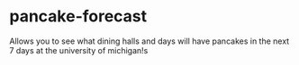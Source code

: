 # pancake-forecast
Allows you to see what dining halls and days will have pancakes in the next 7 days at the university of michigan!s